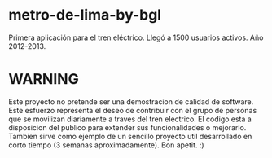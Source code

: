 # metro-de-lima-by-bgl
Primera aplicación para el tren eléctrico. Llegó a 1500 usuarios activos. Año 2012-2013.
 
# WARNING

Este proyecto no pretende ser una demostracion de calidad de software.
Este esfuerzo representa el deseo de contribuir con el grupo de personas que se movilizan 
diariamente a traves del tren electrico.
El codigo esta a disposicion del publico para extender sus funcionalidades o mejorarlo.
Tambien sirve como ejemplo de un sencillo proyecto util desarrollado en corto tiempo
(3 semanas aproximadamente).
Bon apetit. :) 